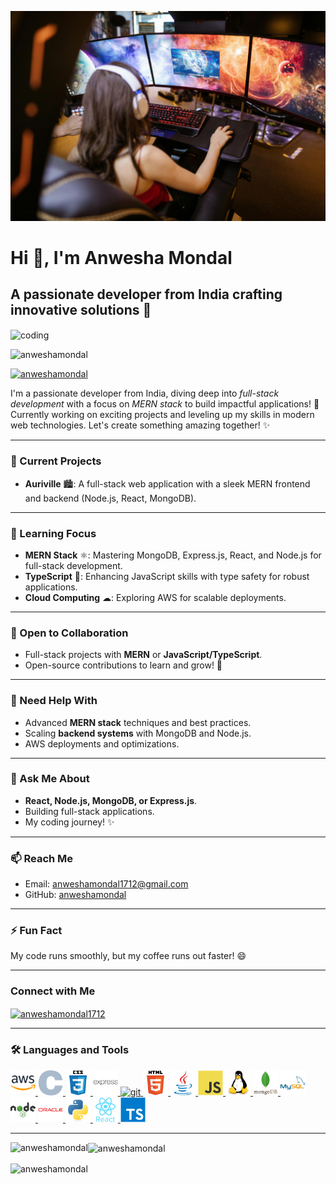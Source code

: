 ![MasterHead](https://raw.githubusercontent.com/AnweshaMondal/AnweshaMondal/refs/heads/main/pexels-rdne-7915289.jpg)

# Hi 👋, I'm Anwesha Mondal
## A passionate developer from India crafting innovative solutions 🚀

<img align="center" width="100%" height="500px" alt="coding" src="https://i.redd.it/bpxxqqvps4h91.gif"/>

<p align="left">
  <img src="https://komarev.com/ghpvc/?username=anweshamondal&label=Profile%20views&color=0e75b6&style=flat" alt="anweshamondal" />
</p>

<p align="left">
  <a href="https://github.com/ryo-ma/github-profile-trophy">
    <img src="https://github-profile-trophy.vercel.app/?username=anweshamondal" alt="anweshamondal" />
  </a>
</p>

I'm a passionate developer from India, diving deep into *full-stack development* with a focus on *MERN stack* to build impactful applications! 🌟 Currently working on exciting projects and leveling up my skills in modern web technologies. Let's create something amazing together! ✨

---

### 🔭 Current Projects
- **Auriville** 🏙: A full-stack web application with a sleek MERN frontend and backend (Node.js, React, MongoDB).

---

### 🌱 Learning Focus
- **MERN Stack** ⚛: Mastering MongoDB, Express.js, React, and Node.js for full-stack development.
- **TypeScript** 📜: Enhancing JavaScript skills with type safety for robust applications.
- **Cloud Computing** ☁: Exploring AWS for scalable deployments.

---

### 👯 Open to Collaboration
- Full-stack projects with **MERN** or **JavaScript/TypeScript**.
- Open-source contributions to learn and grow! 🌟

---

### 🤝 Need Help With
- Advanced **MERN stack** techniques and best practices.
- Scaling **backend systems** with MongoDB and Node.js.
- AWS deployments and optimizations.

---

### 💬 Ask Me About
- **React, Node.js, MongoDB, or Express.js**.
- Building full-stack applications.
- My coding journey! ✨

---

### 📫 Reach Me
- Email: [anweshamondal1712@gmail.com](mailto:anweshamondal1712@gmail.com)
- GitHub: [anweshamondal](https://github.com/anweshamondal)

---

### ⚡ Fun Fact
My code runs smoothly, but my coffee runs out faster! 😄

---

### Connect with Me

<p align="left">
  <a href="https://www.leetcode.com/u/anweshamondal1712/" target="_blank">
    <img align="center" src="https://raw.githubusercontent.com/rahuldkjain/github-profile-readme-generator/master/src/images/icons/Social/leet-code.svg" alt="anweshamondal1712" height="30" width="40" />
  </a>
</p>

---

### 🛠️ Languages and Tools

<p align="left">
  <a href="https://aws.amazon.com" target="_blank" rel="noreferrer">
    <img src="https://raw.githubusercontent.com/devicons/devicon/master/icons/amazonwebservices/amazonwebservices-original-wordmark.svg" alt="aws" width="40" height="40"/>
  </a>
  <a href="https://www.cprogramming.com/" target="_blank" rel="noreferrer">
    <img src="https://raw.githubusercontent.com/devicons/devicon/master/icons/c/c-original.svg" alt="c" width="40" height="40"/>
  </a>
  <a href="https://www.w3schools.com/css/" target="_blank" rel="noreferrer">
    <img src="https://raw.githubusercontent.com/devicons/devicon/master/icons/css3/css3-original-wordmark.svg" alt="css3" width="40" height="40"/>
  </a>
  <a href="https://expressjs.com" target="_blank" rel="noreferrer">
    <img src="https://raw.githubusercontent.com/devicons/devicon/master/icons/express/express-original-wordmark.svg" alt="express" width="40" height="40"/>
  </a>
  <a href="https://git-scm.com/" target="_blank" rel="noreferrer">
    <img src="https://www.vectorlogo.zone/logos/git-scm/git-scm-icon.svg" alt="git" width="40" height="40"/>
  </a>
  <a href="https://www.w3.org/html/" target="_blank" rel="noreferrer">
    <img src="https://raw.githubusercontent.com/devicons/devicon/master/icons/html5/html5-original-wordmark.svg" alt="html5" width="40" height="40"/>
  </a>
  <a href="https://www.java.com" target="_blank" rel="noreferrer">
    <img src="https://raw.githubusercontent.com/devicons/devicon/master/icons/java/java-original.svg" alt="java" width="40" height="40"/>
  </a>
  <a href="https://developer.mozilla.org/en-US/docs/Web/JavaScript" target="_blank" rel="noreferrer">
    <img src="https://raw.githubusercontent.com/devicons/devicon/master/icons/javascript/javascript-original.svg" alt="javascript" width="40" height="40"/>
  </a>
  <a href="https://www.linux.org/" target="_blank" rel="noreferrer">
    <img src="https://raw.githubusercontent.com/devicons/devicon/master/icons/linux/linux-original.svg" alt="linux" width="40" height="40"/>
  </a>
  <a href="https://www.mongodb.com/" target="_blank" rel="noreferrer">
    <img src="https://raw.githubusercontent.com/devicons/devicon/master/icons/mongodb/mongodb-original-wordmark.svg" alt="mongodb" width="40" height="40"/>
  </a>
  <a href="https://www.mysql.com/" target="_blank" rel="noreferrer">
    <img src="https://raw.githubusercontent.com/devicons/devicon/master/icons/mysql/mysql-original-wordmark.svg" alt="mysql" width="40" height="40"/>
  </a>
  <a href="https://nodejs.org" target="_blank" rel="noreferrer">
    <img src="https://raw.githubusercontent.com/devicons/devicon/master/icons/nodejs/nodejs-original-wordmark.svg" alt="nodejs" width="40" height="40"/>
  </a>
  <a href="https://www.oracle.com/" target="_blank" rel="noreferrer">
    <img src="https://raw.githubusercontent.com/devicons/devicon/master/icons/oracle/oracle-original.svg" alt="oracle" width="40" height="40"/>
  </a>
  <a href="https://www.python.org" target="_blank" rel="noreferrer">
    <img src="https://raw.githubusercontent.com/devicons/devicon/master/icons/python/python-original.svg" alt="python" width="40" height="40"/>
  </a>
  <a href="https://reactjs.org/" target="_blank" rel="noreferrer">
    <img src="https://raw.githubusercontent.com/devicons/devicon/master/icons/react/react-original-wordmark.svg" alt="react" width="40" height="40"/>
  </a>
  <a href="https://www.typescriptlang.org/" target="_blank" rel="noreferrer">
    <img src="https://raw.githubusercontent.com/devicons/devicon/master/icons/typescript/typescript-original.svg" alt="typescript" width="40" height="40"/>
  </a>
</p>

---

<p>
  <img align="left" src="https://github-readme-stats.vercel.app/api/top-langs?username=anweshamondal&show_icons=true&locale=en&layout=compact" alt="anweshamondal" />
</p>

<p>
  <img align="center" src="https://github-readme-stats.vercel.app/api?username=anweshamondal&show_icons=true&locale=en" alt="anweshamondal" />
</p>

<p>
  <img align="center" src="https://github-readme-streak-stats.herokuapp.com/?user=anweshamondal&" alt="anweshamondal" />
</p>
